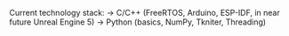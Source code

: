 Current technology stack:
-> C/C++ (FreeRTOS, Arduino, ESP-IDF, in near future Unreal Engine 5) 
-> Python (basics, NumPy, Tkniter, Threading) 
